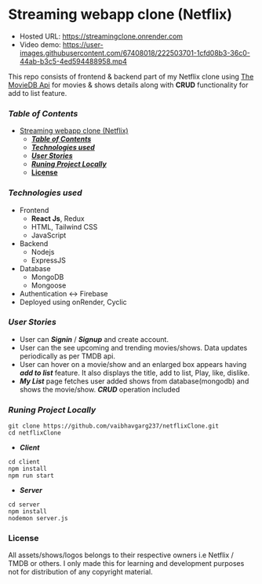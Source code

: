 # Streaming webapp clone (Netflix)

- Hosted URL: <https://streamingclone.onrender.com>
- Video demo: https://user-images.githubusercontent.com/67408018/222503701-1cfd08b3-36c0-44ab-b3c5-4ed594488958.mp4




This repo consists of frontend & backend part of my Netflix clone using [The MovieDB Api](https://www.themoviedb.org/documentation/api) for movies & shows details along with **CRUD** functionality for add to list feature. 

### ***Table of Contents***
- [Streaming webapp clone (Netflix)](#streaming-webapp-clone-netflix)
    - [***Table of Contents***](#table-of-contents)
    - [***Technologies used***](#technologies-used)
    - [***User Stories***](#user-stories)
    - [***Runing Project Locally***](#runing-project-locally)
    - [**License**](#license)


### ***Technologies used***

- Frontend 
  -  **React Js**, Redux
  -  HTML, Tailwind CSS
  -  JavaScript 
- Backend
  -  Nodejs
  -  ExpressJS
- Database
  - MongoDB
  - Mongoose
- Authentication ↔️ Firebase
- Deployed using onRender, Cyclic


### ***User Stories***

- User can ***Signin*** / ***Signup*** and create account.
- User can the see upcoming and trending movies/shows. Data updates periodically as per TMDB api.
- User can hover on a movie/show and an enlarged box appears having ***add to list*** feature. It also displays the title, add to list, Play, like, dislike.
- ***My List*** page fetches user added shows from database(mongodb) and shows the movie/show. ***CRUD*** operation included

### ***Runing Project Locally***
```
git clone https://github.com/vaibhavgarg237/netflixClone.git
cd netflixClone
```
  -  ***Client***
```
cd client
npm install
npm run start
```
  -  ***Server***
```
cd server
npm install
nodemon server.js
```

### **License**
  
All assets/shows/logos belongs to their respective owners i.e Netflix / TMDB or others. I only made this for learning and development purposes not for distribution of any copyright material.
